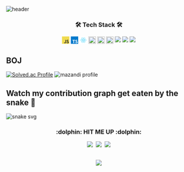 
![header](https://capsule-render.vercel.app/api?type=soft&color=auto&height=150&section=header&text=DongHanKim&fontSize=70&animation=twinkling)


<h3 align="center">🛠 Tech Stack 🛠</h3>
<div align=center>
<code style="display: inline-flex; justify-content: center; align-items: center;"><img height="20" width="20" src="https://raw.githubusercontent.com/github/explore/80688e429a7d4ef2fca1e82350fe8e3517d3494d/topics/javascript/javascript.png"></code>
<code style="display: inline-flex; justify-content: center; align-items: center;"><img height="20" width="20"  src="https://raw.githubusercontent.com/github/explore/80688e429a7d4ef2fca1e82350fe8e3517d3494d/topics/typescript/typescript.png"></code>
 <code style="display: inline-flex; justify-content: center; align-items: center;"><img height="20" src="https://raw.githubusercontent.com/github/explore/80688e429a7d4ef2fca1e82350fe8e3517d3494d/topics/react/react.png"></code>
 <code style="display: inline-flex; justify-content: center; align-items: center;"><img height="20" width="20"  src="https://camo.githubusercontent.com/179d66ab2b0321726c88a586c4ad38802e7113a3c98c6fd3f0156c01c98cfd14/68747470733a2f2f6672616d657275736572636f6e74656e742e636f6d2f696d616765732f34386861395a52396f5a51475136675a38595566456c50335430412e706e67"></code>
  <code style="display: inline-flex; justify-content: center; align-items: center;"><img height="20" width="20"  src="https://www.styled-components.com/atom.png"></code>
 <code style="display: inline-flex; justify-content: center; align-items: center;"><img height="20" width="20"  src="https://images.velog.io/images/woohm402/post/b895eacd-1a78-4f08-b8a5-822d882807c9/emblem-light-628080660fddb35787ff6c77e97ca43e.svg"></code>
 <code style="display: inline-flex; justify-content: center; align-items: center;"><img height="20" src="https://camo.githubusercontent.com/c84f629d714a6d92d61115db67819ebfc7faddc7ea60bc49fd4c6ea209c04583/68747470733a2f2f696d672e69636f6e73382e636f6d2f636f6c6f722f3234302f3030303030302f6e6f64656a732e706e67"></code>
 <code style="display: inline-flex; justify-content: center; align-items: center;"><img height="20" src="https://yt3.ggpht.com/ytc/AMLnZu_70AHW-GSoPN33aqczubiznslonE0VdNaMU2hG_A=s176-c-k-c0x00ffffff-no-rj"></code>
 <code style="display: inline-flex; justify-content: center; align-items: center;"><img height="20" src="https://www.paulligocki.com/wp-content/uploads/2022/03/MySQLLogo.png"></code>
 </div>

<h2>BOJ</h2>

[![Solved.ac Profile](http://mazassumnida.wtf/api/v2/generate_badge?boj=lesacat)](https://solved.ac/lesacat/)
![mazandi profile](http://mazandi.herokuapp.com/api?handle=lesacat&theme=dark)


<h2>Watch my contribution graph get eaten by the snake 🐍</h2>

![snake svg](https://github.com/LESANF/snk/blob/output/github-contribution-grid-snake.svg)

<h3 align="center"> :dolphin: HIT ME UP :dolphin: </h3>
<p align="center">
  <a href="https://velog.io/@lesacat94"><img src="https://img.shields.io/badge/Velog-11B48A?style=flat-square&logo=Vimeo&logoColor=white&link=https://velog.io/@lesacat94"/></a>&nbsp
  <a href="https://www.instagram.com/lesawfe/"><img src="https://img.shields.io/badge/Instagram-E4405F?style=flat-square&logo=Instagram&logoColor=white&link=https://www.instagram.com/lesawfe/"/></a>&nbsp
  <a href="https://www.linkedin.com/in/lesacat/"><img src="https://img.shields.io/badge/-LinkedIn-blue?style=flat-square&logo=Linkedin&logoColor=white&link=https://www.linkedin.com/in/lesacat/"/></a>
</p>

<br/>

<div align=center>
<a href="https://hits.seeyoufarm.com"><img src="https://hits.seeyoufarm.com/api/count/incr/badge.svg?url=https%3A%2F%2Fgithub.com%2FLESANF%2Fhit-counter&count_bg=%23A0C4CD&title_bg=%23C4AAAA&icon=&icon_color=%23E7E7E7&title=hits&edge_flat=false"/></a>
</div>
